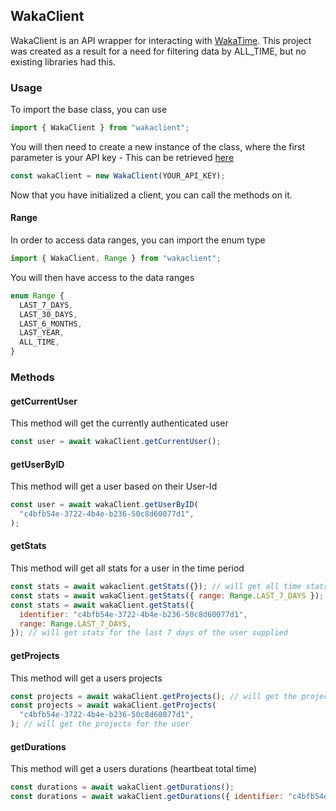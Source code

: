## WakaClient

WakaClient is an API wrapper for interacting with [WakaTime](https://wakatime.com). This project was created as a result for a need for filtering data by ALL_TIME, but no existing libraries had this.

### Usage

To import the base class, you can use

```js
import { WakaClient } from "wakaclient";
```

You will then need to create a new instance of the class, where the first parameter is your API key - This can be retrieved [here](https://wakatime.com/settings/api-key)

```js
const wakaClient = new WakaClient(YOUR_API_KEY);
```

Now that you have initialized a client, you can call the methods on it.

#### Range

In order to access data ranges, you can import the enum type

```js
import { WakaClient, Range } from "wakaclient";
```

You will then have access to the data ranges

```ts
enum Range {
  LAST_7_DAYS,
  LAST_30_DAYS,
  LAST_6_MONTHS,
  LAST_YEAR,
  ALL_TIME,
}
```

### Methods

#### getCurrentUser

This method will get the currently authenticated user

```js
const user = await wakaClient.getCurrentUser();
```

#### getUserByID

This method will get a user based on their User-Id

```js
const user = await wakaClient.getUserByID(
  "c4bfb54e-3722-4b4e-b236-50c8d60077d1",
);
```

#### getStats

This method will get all stats for a user in the time period

```js
const stats = await wakaclient.getStats({}); // will get all time stats for the current user
const stats = await wakaClient.getStats({ range: Range.LAST_7_DAYS }); // will get stats for the last 7 days for the current user
const stats = await wakaClient.getStats({
  identifier: "c4bfb54e-3722-4b4e-b236-50c8d60077d1",
  range: Range.LAST_7_DAYS,
}); // will get stats for the last 7 days of the user supplied
```

#### getProjects

This method will get a users projects

```js
const projects = await wakaClient.getProjects(); // will get the projects for the current user
const projects = await wakaClient.getProjects(
  "c4bfb54e-3722-4b4e-b236-50c8d60077d1",
); // will get the projects for the user
```

#### getDurations
This method will get a users durations (heartbeat total time)

```js
const durations = await wakaClient.getDurations();
const durations = await wakaClient.getDurations({ identifier: "c4bfb54e-3722-4b4e-b236-50c8d60077d1", date: new Date(), project: "wakaclient" });
```